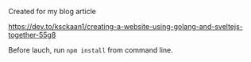 Created for my blog article

https://dev.to/ksckaan1/creating-a-website-using-golang-and-sveltejs-together-55g8

Before lauch, run `npm install` from command line.

